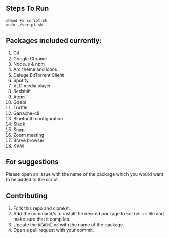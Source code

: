 ## Steps To Run
```
chmod +x script.sh
sudo ./script.sh
```
## Packages included currently:
1.  Git
2.  Google Chrome
3.  NodeJs & npm
4.  Arc theme and icons
5.  Deluge BitTorrent Client
6.  Spotify
7.  VLC media player
8.  Redshift
9.  Atom
10. Gdebi
11. Truffle
12. Ganache-cli
13. Bluetooth configuration
14. Slack
15. Snap
16. Zoom meeting
17. Brave browser
18. KVM

## For suggestions
Please open an issue with the name of the package which you would want to be added to the script.

## Contributing
1. Fork this repo and clone it.
2. Add the command/s to install the desired package to `script.sh` file and make sure that it compiles.
3. Update the `README.md` with the name of the package.
4. Open a pull request with your commit.
